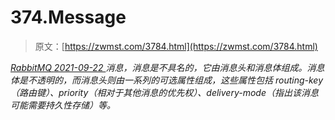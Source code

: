 <!--yml
category: 未分类
date: 0001-01-01 00:00:00
-->

# 374.Message

> 原文：[https://zwmst.com/3784.html](https://zwmst.com/3784.html)

   [ *RabbitMQ* ](https://zwmst.com/rabbitmq)*[ <time datetime="2021-09-23T00:43:20+08:00"> 2021-09-22 </time> ](https://zwmst.com/3784.html)  消息，消息是不具名的，它由消息头和消息体组成。消息体是不透明的，而消息头则由一系列的可选属性组成，这些属性包括 routing-key（路由键）、priority（相对于其他消息的优先权）、delivery-mode（指出该消息可能需要持久性存储）等。*